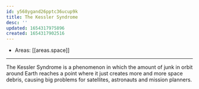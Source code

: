 ```yaml
---
id: y568ygand26pptc36ucup9k
title: The Kessler Syndrome
desc: ''
updated: 1654317975896
created: 1654317902516
---
```


- Areas: [[areas.space]]

---

The Kessler Syndrome is a phenomenon in which the amount of junk in orbit around Earth reaches a point where it just creates more and more space debris, causing big problems for satellites, astronauts and mission planners.
